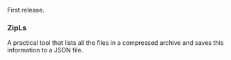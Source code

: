 [//]: # (## Changes)

[//]: # (### 💡 Feature)

[//]: # (### 🪲 Fix)

[//]: # (- - -)

[//]: # (### 💡 新特性)

[//]: # (### 🪲 修复)

First release.

### ZipLs
A practical tool that lists all the files in a compressed archive and saves this information to a JSON file.

[//]: # (**Full Changelog**: https://github.com/Ljzd-PRO/zipls/compare/v1.0.0...v1.0.1)